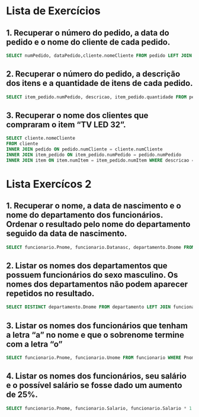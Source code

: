 # Lista de Exercícios

## 1. Recuperar o número do pedido, a data do pedido e o nome do cliente de cada pedido.

```sql
SELECT numPedido, dataPedido,cliente.nomeCliente FROM pedido LEFT JOIN cliente ON pedido.numCliente = cliente.numCliente
```

## 2. Recuperar o número do pedido, a descrição dos itens e a quantidade de itens de cada pedido.

```sql
SELECT item_pedido.numPedido, descricao, item_pedido.quantidade FROM pedido LEFT JOIN item_pedido ON pedido.numPedido = item_pedido.numPedido LEFT JOIN item ON item_pedido.numItem = item.numItem;
```

## 3. Recuperar o nome dos clientes que compraram o item “TV LED 32”.

```sql
SELECT cliente.nomeCliente
FROM cliente
INNER JOIN pedido ON pedido.numCliente = cliente.numCliente
INNER JOIN item_pedido ON item_pedido.numPedido = pedido.numPedido
INNER JOIN item ON item.numItem = item_pedido.numItem WHERE descricao = "TV LED 32";
```

# Lista Exercícos 2

## 1. Recuperar o nome, a data de nascimento e o nome do departamento dos funcionários. Ordenar o resultado pelo nome do departamento seguido da data de nascimento.

```sql
SELECT funcionario.Pnome, funcionario.Datanasc, departamento.Dnome FROM funcionario LEFT JOIN departamento ON departamento.Dnumero = funcionario.Dnr ORDER BY Dnome, Datanasc;
```

## 2. Listar os nomes dos departamentos que possuem funcionários do sexo masculino. Os nomes dos departamentos não podem aparecer repetidos no resultado.

```sql
SELECT DISTINCT departamento.Dnome FROM departamento LEFT JOIN funcionario ON departamento.Dnumero = funcionario.Dnr WHERE funcionario.Sexo = "M";
```

## 3. Listar os nomes dos funcionários que tenham a letra “a” no nome e que o sobrenome termine com a letra “o”

```sql
SELECT funcionario.Pnome, funcionario.Unome FROM funcionario WHERE Pnome LIKE "%a%" AND Unome LIKE "%o";
```

## 4. Listar os nomes dos funcionários, seu salário e o possível salário se fosse dado um aumento de 25%.

```sql
SELECT funcionario.Pnome, funcionario.Salario, funcionario.Salario * 1.25 as possivel_aumento FROM funcionario;
```
